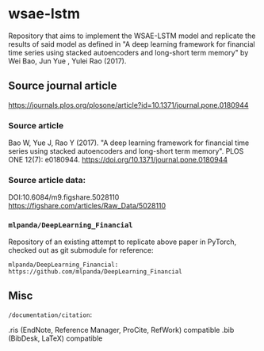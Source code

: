 # wsae-lstm

Repository that aims to implement the WSAE-LSTM model and replicate the results of said model as defined in "A deep learning framework for financial time series using stacked autoencoders and long-short term memory" by Wei Bao, Jun Yue , Yulei Rao (2017).

## Source journal article
https://journals.plos.org/plosone/article?id=10.1371/journal.pone.0180944

### Source article

Bao W, Yue J, Rao Y (2017). "A deep learning framework for financial time series using stacked autoencoders and long-short term memory". PLOS ONE 12(7): e0180944. https://doi.org/10.1371/journal.pone.0180944

### Source article data:
DOI:10.6084/m9.figshare.5028110
https://figshare.com/articles/Raw_Data/5028110

### `mlpanda/DeepLearning_Financial`

Repository of an existing attempt to replicate above paper in PyTorch, checked out as git submodule for reference:

`mlpanda/DeepLearning_Financial: https://github.com/mlpanda/DeepLearning_Financial`

## Misc

`/documentation/citation`:

.ris (EndNote, Reference Manager, ProCite, RefWork) compatible 
.bib (BibDesk, LaTeX) compatible
